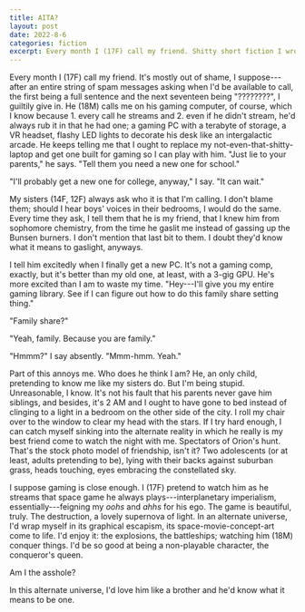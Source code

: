 ```yaml
---
title: AITA?
layout: post
date: 2022-8-6
categories: fiction
excerpt: Every month I (17F) call my friend. Shitty short fiction I wrote while angry in high school. If you think this is about you then I'm sorry because it might be. 562 words.
---
```


Every month I (17F) call my friend. It's mostly out of shame, I suppose---after an entire string of spam messages asking when I'd be available to call, the first being a full sentence and the next seventeen being "????????", I guiltily give in. He (18M) calls me on his gaming computer, of course, which I know because 1. every call he streams and 2. even if he didn't stream, he'd always rub it in that he had one; a gaming PC with a terabyte of storage, a VR headset, flashy LED lights to decorate his desk like an intergalactic arcade. He keeps telling me that I ought to replace my not-even-that-shitty-laptop and get one built for gaming so I can play with him. "Just lie to your parents," he says. "Tell them you need a new one for school."

"I'll probably get a new one for college, anyway," I say. "It can wait."

My sisters (14F, 12F) always ask who it is that I'm calling. I don't blame them; should I hear boys' voices in their bedrooms, I would do the same. Every time they ask, I tell them that he is my friend, that I knew him from sophomore chemistry, from the time he gaslit me instead of gassing up the Bunsen burners. I don't mention that last bit to them. I doubt they'd know what it means to gaslight, anyways.

I tell him excitedly when I finally get a new PC. It's not a gaming comp, exactly, but it's better than my old one, at least, with a 3-gig GPU. He's more excited than I am to waste my time. "Hey---I'll give you my entire gaming library. See if I can figure out how to do this family share setting thing."

"Family share?"

"Yeah, family. Because you are family."

"Hmmm?" I say absently. "Mmm-hmm. Yeah."

Part of this annoys me. Who does he think I am? He, an only child, pretending to know me like my sisters do. But I'm being stupid. Unreasonable, I know. It's not his fault that his parents never gave him siblings, and besides, it's 2 AM and I ought to have gone to bed instead of clinging to a light in a bedroom on the other side of the city. I roll my chair over to the window to clear my head with the stars. If I try hard enough, I can catch myself sinking into the alternate reality in which he really is my best friend come to watch the night with me. Spectators of Orion's hunt. That's the stock photo model of friendship, isn't it? Two adolescents (or at least, adults pretending to be), lying with their backs against suburban grass, heads touching, eyes embracing the constellated sky.

I suppose gaming is close enough. I (17F) pretend to watch him as he streams that space game he always plays---interplanetary imperialism, essentially---feigning my *oohs* and *ahhs* for his ego. The game is beautiful, truly. The destruction, a lovely supernova of light. In an alternate universe, I'd wrap myself in its graphical escapism, its space-movie-concept-art come to life. I'd enjoy it: the explosions, the battleships; watching him (18M) conquer things. I'd be so good at being a non-playable character, the conqueror's queen.

Am I the asshole?

In this alternate universe, I'd love him like a brother and he'd know what it means to be one.